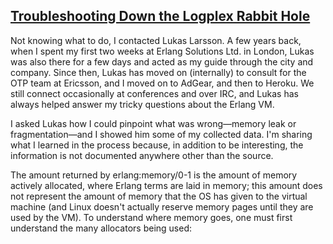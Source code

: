 ## [Troubleshooting Down the Logplex Rabbit Hole](https://blog.heroku.com/logplex-down-the-rabbit-hole#we-solve-this-one-nice-and-easy)

Not knowing what to do, I contacted Lukas Larsson. A few years back, when I spent my first two weeks at Erlang Solutions Ltd. in London, Lukas was also there for a few days and acted as my guide through the city and company. Since then, Lukas has moved on (internally) to consult for the OTP team at Ericsson, and I moved on to AdGear, and then to Heroku. We still connect occasionally at conferences and over IRC, and Lukas has always helped answer my tricky questions about the Erlang VM.

I asked Lukas how I could pinpoint what was wrong—memory leak or fragmentation—and I showed him some of my collected data. I'm sharing what I learned in the process because, in addition to be interesting, the information is not documented anywhere other than the source.

The amount returned by erlang:memory/0-1 is the amount of memory actively allocated, where Erlang terms are laid in memory; this amount does not represent the amount of memory that the OS has given to the virtual machine (and Linux doesn't actually reserve memory pages until they are used by the VM). To understand where memory goes, one must first understand the many allocators being used:
